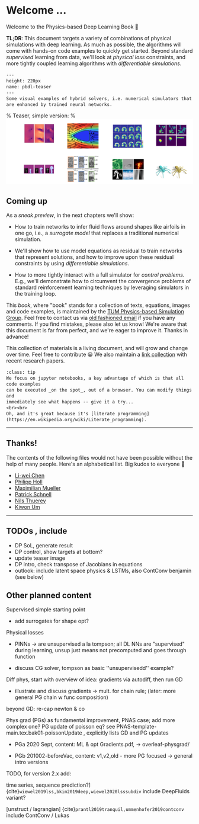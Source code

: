 Welcome ... 
============================

Welcome to the Physics-based Deep Learning Book 👋

**TL;DR**: 
This document targets a variety of combinations of physical simulations with deep learning.
As much as possible, the algorithms will come with hands-on code examples to quickly get started.
Beyond standard _supervised_ learning from data, we'll look at _physical loss_ constraints, and 
more tightly coupled learning algorithms with _differentiable simulations_.


```{figure} resources/teaser.png
---
height: 220px
name: pbdl-teaser
---
Some visual examples of hybrid solvers, i.e. numerical simulators that are enhanced by trained neural networks.
```
% Teaser, simple version:
% ![Teaser, simple version](resources/teaser.png)

## Coming up

As a _sneak preview_, in the next chapters we'll show:

- How to train networks to infer fluid flows around shapes like airfoils in one go, i.e., a _surrogate model_ that replaces a traditional numerical simulation.

- We'll show how to use model equations as residual to train networks that represent solutions, and how to improve upon these residual constraints by using _differentiable simulations_.

- How to more tightly interact with a full simulator for _control problems_. E.g., we'll demonstrate how to circumvent the convergence problems of standard reinforcement learning techniques by leveraging simulators in the training loop.

This _book_, where "book" stands for a collection of texts, equations, images and code examples,
is maintained by the
[TUM Physics-based Simulation Group](https://ge.in.tum.de). Feel free to contact us via
[old fashioned email](mailto:i15ge@cs.tum.edu) if you have any comments. 
If you find mistakes, please also let us know! We're aware that this document is far from perfect,
and we're eager to improve it. Thanks in advance!

This collection of materials is a living document, and will grow and change over time. 
Feel free to contribute 😀 
We also maintain a [link collection](https://github.com/thunil/Physics-Based-Deep-Learning) with recent research papers.

```{admonition} Executable code, right here, right now
:class: tip
We focus on jupyter notebooks, a key advantage of which is that all code examples
can be executed _on the spot_, out of a browser. You can modify things and 
immediately see what happens -- give it a try...
<br><br>
Oh, and it's great because it's [literate programming](https://en.wikipedia.org/wiki/Literate_programming).
```


---


## Thanks!

The contents of the following files would not have been possible without the help of many people. Here's an alphabetical list. Big kudos to everyone 🙏

- [Li-wei Chen](https://ge.in.tum.de/about/dr-liwei-chen/)
- [Philipp Holl](https://ge.in.tum.de/about/)
- [Maximilian Mueller](https://www.tum.de)
- [Patrick Schnell](https://ge.in.tum.de/about/patrick-schnell/)
- [Nils Thuerey](https://ge.in.tum.de/about/n-thuerey/)
- [Kiwon Um](https://ge.in.tum.de/about/kiwon/)

<!-- 
% some markdown tests follow ...

```{admonition} My title2
:class: seealso
See also... Test link: {doc}`supervised`
```

✅  Do this , ❌  Don't do this

% ---------------- -->

---


## TODOs , include

- DP SoL, generate result
- DP control, show targets at bottom?
- update teaser image
- DP intro, check transpose of Jacobians in equations
- outlook: include latent space physics & LSTMs, also ContConv benjamin (see below)


<!--
temporary notes, remove:
-->

## Other planned content

Supervised simple starting point

- add surrogates for shape opt?

Physical losses 

-    PINNs -> are unsupervised a la tompson; all DL NNs are "supervised" during learning, unsup just means not precomputed and goes through function

-    discuss CG solver, tompson as basic ''unsupervisedd'' example?

Diff phys, start with overview of idea: gradients via autodiff, then run GD

-    illustrate and discuss gradients -> mult. for chain rule; (later: more general PG chain w func composition)

beyond GD: re-cap newton & co

Phys grad (PGs) as fundamental improvement, PNAS case; add more complex one?
        PG update of poisson eq? see PNAS-template-main.tex.bak01-poissonUpdate , explicitly lists GD and PG updates

- PGa 2020 Sept, content: ML & opt
    Gradients.pdf, -> overleaf-physgrad/ 

- PGb 201002-beforeVac, content: v1,v2,old - more PG focused
    -> general intro versions

TODO, for version 2.x add: 

time series, sequence prediction?] {cite}`wiewel2019lss,bkim2019deep,wiewel2020lsssubdiv`
    include DeepFluids variant?

[unstruct / lagrangian] {cite}`prantl2019tranquil,ummenhofer2019contconv`
    include ContConv / Lukas


